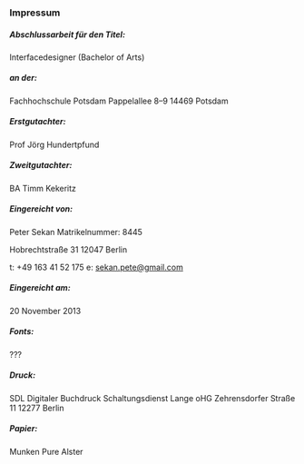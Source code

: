 ### Impressum

##### Abschlussarbeit für den Titel:
Interfacedesigner (Bachelor of Arts)
##### an der:
Fachhochschule Potsdam 
Pappelallee 8–9
14469 Potsdam

##### Erstgutachter:
Prof Jörg Hundertpfund

##### Zweitgutachter:
BA Timm Kekeritz

##### Eingereicht von:
Peter Sekan
Matrikelnummer: 8445

Hobrechtstraße 31
12047 Berlin

t: +49 163 41 52 175
e: sekan.pete@gmail.com

##### Eingereicht am:
20 November 2013

##### Fonts:
???

##### Druck:
SDL Digitaler Buchdruck
Schaltungsdienst Lange oHG
Zehrensdorfer Straße 11
12277 Berlin

##### Papier:
Munken Pure Alster